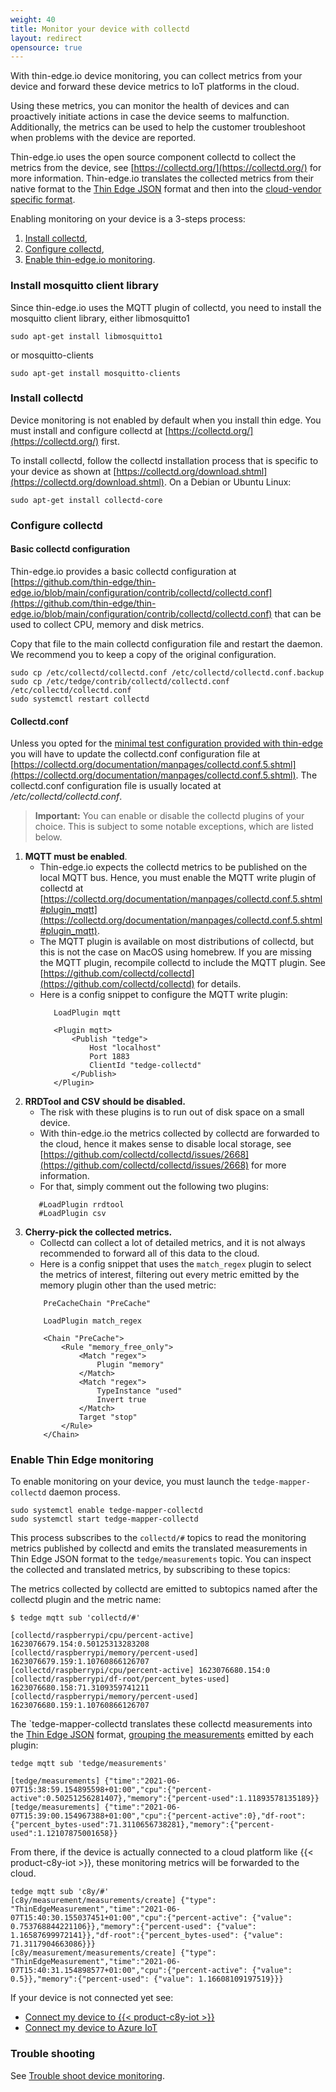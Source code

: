 ```yaml
---
weight: 40
title: Monitor your device with collectd
layout: redirect
opensource: true
---
```


With thin-edge.io device monitoring, you can collect metrics from your device
and forward these device metrics to IoT platforms in the cloud.

Using these metrics, you can monitor the health of devices
and can proactively initiate actions in case the device seems to malfunction.
Additionally, the metrics can be used to help the customer troubleshoot when problems with the device are reported.

Thin-edge.io uses the open source component collectd to collect the metrics from the device, see [https://collectd.org/](https://collectd.org/) for more information.
Thin-edge.io translates the collected metrics from their native format to the [Thin Edge JSON](/thin-edge/thin-edge-architecture/#thin-edge-json) format
and then into the [cloud-vendor specific format](/thin-edge/thin-edge-architecture/#mapper).

Enabling monitoring on your device is a 3-steps process:
1. [Install collectd](#install-collectd),
2. [Configure collectd](#configure-collectd),
3. [Enable thin-edge.io monitoring](#enable-thin-edge-monitoring).

### Install mosquitto client library
Since thin-edge.io uses the MQTT plugin of collectd, you need to install the mosquitto client library,
either libmosquitto1

``` shell
sudo apt-get install libmosquitto1
```

or mosquitto-clients

``` shell
sudo apt-get install mosquitto-clients
```

### Install collectd

Device monitoring is not enabled by default when you install thin edge.
You must install and configure collectd at [https://collectd.org/](https://collectd.org/) first.

To install collectd, follow the collectd installation process that is specific to your device as shown at [https://collectd.org/download.shtml](https://collectd.org/download.shtml). On a Debian or Ubuntu Linux:

``` shell
sudo apt-get install collectd-core
```

### Configure collectd

#### Basic collectd configuration

Thin-edge.io provides a basic collectd configuration at [https://github.com/thin-edge/thin-edge.io/blob/main/configuration/contrib/collectd/collectd.conf](https://github.com/thin-edge/thin-edge.io/blob/main/configuration/contrib/collectd/collectd.conf)
that can be used to collect CPU, memory and disk metrics.

Copy that file to the main collectd configuration file and restart the daemon. We recommend you
to keep a copy of the original configuration.

``` shell
sudo cp /etc/collectd/collectd.conf /etc/collectd/collectd.conf.backup
sudo cp /etc/tedge/contrib/collectd/collectd.conf /etc/collectd/collectd.conf
sudo systemctl restart collectd
```

#### Collectd.conf

Unless you opted for the [minimal test configuration provided with thin-edge](#basic-collectd-configuration)
you will have to update the collectd.conf configuration file at [https://collectd.org/documentation/manpages/collectd.conf.5.shtml](https://collectd.org/documentation/manpages/collectd.conf.5.shtml).
The collectd.conf configuration file is usually located at */etc/collectd/collectd.conf*.

>**Important:** You can enable or disable the collectd plugins of your choice. This is subject to some notable exceptions, which are listed below.

1. **MQTT must be enabled**.
   * Thin-edge.io expects the collectd metrics to be published on the local MQTT bus.
     Hence, you must enable the MQTT write plugin of collectd at [https://collectd.org/documentation/manpages/collectd.conf.5.shtml#plugin_mqtt](https://collectd.org/documentation/manpages/collectd.conf.5.shtml#plugin_mqtt).
   * The MQTT plugin is available on most distributions of collectd, but this is not the case on MacOS using homebrew.
     If you are missing the MQTT plugin, recompile collectd to include the MQTT plugin.
     See [https://github.com/collectd/collectd](https://github.com/collectd/collectd) for details.
   * Here is a config snippet to configure the MQTT write plugin:
     ```
        LoadPlugin mqtt

        <Plugin mqtt>
            <Publish "tedge">
                Host "localhost"
                Port 1883
                ClientId "tedge-collectd"
            </Publish>
        </Plugin>
     ```
2. **RRDTool and CSV should be disabled.**
   * The risk with these plugins is to run out of disk space on a small device.
   * With thin-edge.io the metrics collected by collectd are forwarded to the cloud,
     hence it makes sense to disable local storage, see [https://github.com/collectd/collectd/issues/2668](https://github.com/collectd/collectd/issues/2668) for more information.
   * For that, simply comment out the following two plugins:
    ```
       #LoadPlugin rrdtool
       #LoadPlugin csv
    ```
3. **Cherry-pick the collected metrics.**
   * Collectd can collect a lot of detailed metrics,
      and it is not always recommended to forward all of this data to the cloud.
   * Here is a config snippet that uses the `match_regex` plugin to select the metrics of interest,
     filtering out every metric emitted by the memory plugin other than the used metric:
    ```
        PreCacheChain "PreCache"

        LoadPlugin match_regex

        <Chain "PreCache">
            <Rule "memory_free_only">
                <Match "regex">
                    Plugin "memory"
                </Match>
                <Match "regex">
                    TypeInstance "used"
                    Invert true
                </Match>
                Target "stop"
            </Rule>
        </Chain>
    ```

### Enable Thin Edge monitoring

To enable monitoring on your device, you must launch the `tedge-mapper-collectd` daemon process.

``` shell
sudo systemctl enable tedge-mapper-collectd
sudo systemctl start tedge-mapper-collectd
```

This process subscribes to the `collectd/#` topics to read the monitoring metrics published by collectd
and emits the translated measurements in Thin Edge JSON format to the `tedge/measurements` topic.
You can inspect the collected and translated metrics, by subscribing to these topics:

The metrics collected by collectd are emitted to subtopics named after the collectd plugin and the metric name:

```
$ tedge mqtt sub 'collectd/#'

[collectd/raspberrypi/cpu/percent-active] 1623076679.154:0.50125313283208
[collectd/raspberrypi/memory/percent-used] 1623076679.159:1.10760866126707
[collectd/raspberrypi/cpu/percent-active] 1623076680.154:0
[collectd/raspberrypi/df-root/percent_bytes-used] 1623076680.158:71.3109359741211
[collectd/raspberrypi/memory/percent-used] 1623076680.159:1.10760866126707

```

The `tedge-mapper-collectd translates these collectd measurements into the [Thin Edge JSON](/thin-edge/thin-edge-architecture/#thin-edge-json) format,
[grouping the measurements](/thin-edge/thin-edge-developer-tools/#collectd-topics) emitted by each plugin:

```
tedge mqtt sub 'tedge/measurements'

[tedge/measurements] {"time":"2021-06-07T15:38:59.154895598+01:00","cpu":{"percent-active":0.50251256281407},"memory":{"percent-used":1.11893578135189}}
[tedge/measurements] {"time":"2021-06-07T15:39:00.154967388+01:00","cpu":{"percent-active":0},"df-root":{"percent_bytes-used":71.3110656738281},"memory":{"percent-used":1.12107875001658}}
```

From there, if the device is actually connected to a cloud platform like {{< product-c8y-iot >}},
these monitoring metrics will be forwarded to the cloud.

```
tedge mqtt sub 'c8y/#'
[c8y/measurement/measurements/create] {"type": "ThinEdgeMeasurement","time":"2021-06-07T15:40:30.155037451+01:00","cpu":{"percent-active": {"value": 0.753768844221106}},"memory":{"percent-used": {"value": 1.16587699972141}},"df-root":{"percent_bytes-used": {"value": 71.3117904663086}}}
[c8y/measurement/measurements/create] {"type": "ThinEdgeMeasurement","time":"2021-06-07T15:40:31.154898577+01:00","cpu":{"percent-active": {"value": 0.5}},"memory":{"percent-used": {"value": 1.16608109197519}}}
```

If your device is not connected yet see:
* [Connect my device to {{< product-c8y-iot >}}](#connect-c8y)
* [Connect my device to Azure IoT](#connect-azure)

### Trouble shooting

See [Trouble shoot device monitoring](/thin-edge/thin-edge-howto/#device-monitoring-troubleshooting).
